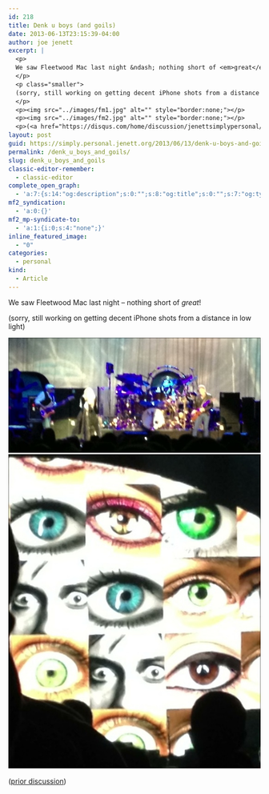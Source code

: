 ```yaml
---
id: 218
title: Denk u boys (and goils)
date: 2013-06-13T23:15:39-04:00
author: joe jenett
excerpt: |
  <p>
  We saw Fleetwood Mac last night &ndash; nothing short of <em>great</em>!
  </p>
  <p class="smaller">
  (sorry, still working on getting decent iPhone shots from a distance in low light)
  </p>
  <p><img src="../images/fm1.jpg" alt="" style="border:none;"></p>
  <p><img src="../images/fm2.jpg" alt="" style="border:none;"></p>
  <p>(<a href="https://disqus.com/home/discussion/jenettsimplypersonal/jenettsimplypersonal_denk_u_boys_and_goils/">prior discussion</a>)</p>
layout: post
guid: https://simply.personal.jenett.org/2013/06/13/denk-u-boys-and-goils/
permalink: /denk_u_boys_and_goils/
slug: denk_u_boys_and_goils
classic-editor-remember:
  - classic-editor
complete_open_graph:
  - 'a:7:{s:14:"og:description";s:0:"";s:8:"og:title";s:0:"";s:7:"og:type";s:0:"";s:12:"twitter:card";s:7:"summary";s:15:"twitter:creator";s:0:"";s:19:"twitter:description";s:0:"";s:8:"og:image";s:0:"";}'
mf2_syndication:
  - 'a:0:{}'
mf2_mp-syndicate-to:
  - 'a:1:{i:0;s:4:"none";}'
inline_featured_image:
  - "0"
categories:
  - personal
kind:
  - Article
---
```

We saw Fleetwood Mac last night &ndash; nothing short of _great_! 

<p class="smaller">
  (sorry, still working on getting decent iPhone shots from a distance in low light)
</p>

<img src="../images/fm1.jpg" alt="" style="border:none;"> 

<img src="../images/fm2.jpg" alt="" style="border:none;"> 

([prior discussion](https://disqus.com/home/discussion/jenettsimplypersonal/jenettsimplypersonal_denk_u_boys_and_goils/))